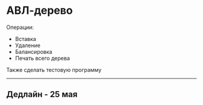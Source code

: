 # АВЛ-дерево

Операции:
 - Вставка
 - Удаление
 - Балансировка
 - Печать всего дерева
 
Также сделать тестовую программу

---
## Дедлайн - 25 мая
